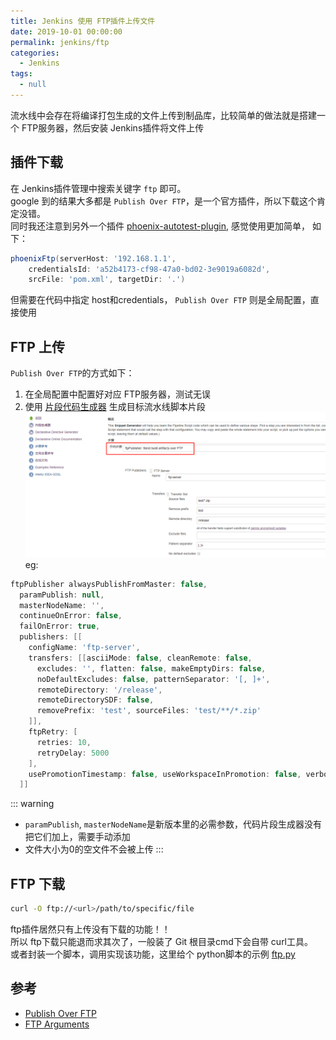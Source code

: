 ```yaml
---
title: Jenkins 使用 FTP插件上传文件
date: 2019-10-01 00:00:00
permalink: jenkins/ftp
categories: 
  - Jenkins
tags: 
  - null
---
```


流水线中会存在将编译打包生成的文件上传到制品库，比较简单的做法就是搭建一个 FTP服务器，然后安装 Jenkins插件将文件上传

## 插件下载
在 Jenkins插件管理中搜索关键字 `ftp` 即可。  
google 到的结果大多都是 `Publish Over FTP`，是一个官方插件，所以下载这个肯定没错。  
同时我还注意到另外一个插件 [phoenix-autotest-plugin](https://github.com/jenkinsci/phoenix-autotest-plugin/blob/master/README.md), 感觉使用更加简单，
如下：
```groovy
phoenixFtp(serverHost: '192.168.1.1',
    credentialsId: 'a52b4173-cf98-47a0-bd02-3e9019a6082d',
    srcFile: 'pom.xml', targetDir: '.')
```
但需要在代码中指定 host和credentials， `Publish Over FTP` 则是全局配置，直接使用

## FTP 上传
`Publish Over FTP`的方式如下：
1. 在全局配置中配置好对应 FTP服务器，测试无误
2. 使用 [片段代码生成器](/jenkins/pipeline-syntax/#代码片段生成器) 生成目标流水线脚本片段
![ftp_publish](./images/ftp_publish.png)  
eg:
```groovy
ftpPublisher alwaysPublishFromMaster: false, 
  paramPublish: null,
  masterNodeName: '',
  continueOnError: false, 
  failOnError: true, 
  publishers: [[
    configName: 'ftp-server', 
    transfers: [[asciiMode: false, cleanRemote: false, 
      excludes: '', flatten: false, makeEmptyDirs: false, 
      noDefaultExcludes: false, patternSeparator: '[, ]+', 
      remoteDirectory: '/release', 
      remoteDirectorySDF: false, 
      removePrefix: 'test', sourceFiles: 'test/**/*.zip'
    ]], 
    ftpRetry: [
      retries: 10,
      retryDelay: 5000
    ],
    usePromotionTimestamp: false, useWorkspaceInPromotion: false, verbose: true
  ]]
```
::: warning
- `paramPublish`, `masterNodeName`是新版本里的必需参数，代码片段生成器没有把它们加上，需要手动添加
- 文件大小为0的空文件不会被上传
:::

## FTP 下载
```bash
curl -O ftp://<url>/path/to/specific/file
```
ftp插件居然只有上传没有下载的功能！！  
所以 ftp下载只能退而求其次了，一般装了 Git 根目录cmd下会自带 curl工具。  
或者封装一个脚本，调用实现该功能，这里给个 python脚本的示例 [ftp.py](https://gist.github.com/YxxY/dcd2cfbfbd37f6482a7018446a14c4b3)


## 参考
- [Publish Over FTP](https://wiki.jenkins.io/display/JENKINS/Publish+Over#PublishOver-publisher)
- [FTP Arguments](https://jenkins.io/doc/pipeline/steps/publish-over-ftp/)
